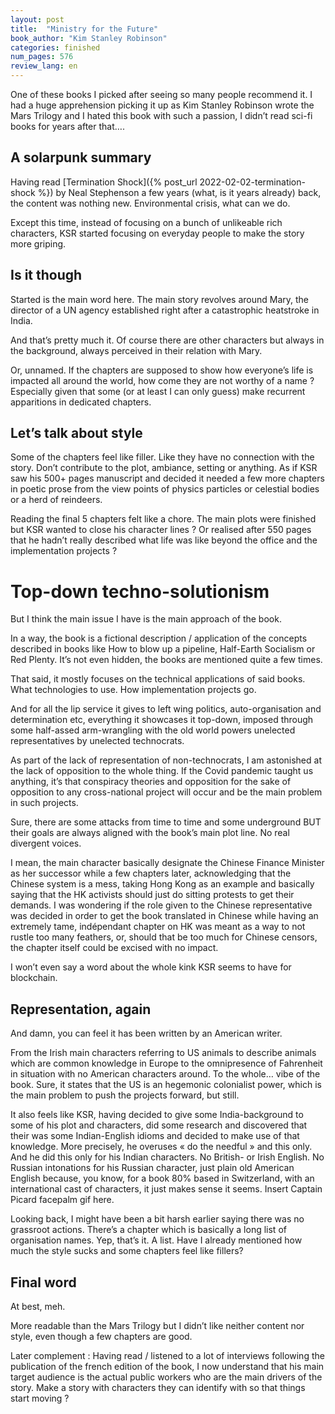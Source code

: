 ```yaml
---
layout: post
title:  "Ministry for the Future"
book_author: "Kim Stanley Robinson"
categories: finished
num_pages: 576
review_lang: en
---
```


One of these books I picked after seeing so many people recommend it. I had a huge apprehension picking it up as Kim Stanley Robinson wrote the Mars Trilogy and I hated this book with such a passion, I didn’t read sci-fi books for years after that….

## A solarpunk summary

Having read [Termination Shock]({% post_url 2022-02-02-termination-shock %}) by Neal Stephenson a few years (what, is it years already) back, the content was nothing new. Environmental crisis, what can we do.

Except this time, instead of focusing on a bunch of unlikeable rich characters, KSR started focusing on everyday people to make the story more griping.

## Is it though

Started is the main word here. The main story revolves around Mary, the director of a UN agency established right after a catastrophic heatstroke in India.

And that’s pretty much it. Of course there are other characters but always in the background, always perceived in their relation with Mary.

Or, unnamed. If the chapters are supposed to show how everyone’s life is impacted all around the world, how come they are not worthy of a name ? Especially given that some (or at least I can only guess) make recurrent apparitions in dedicated chapters.

## Let’s talk about style

Some of the chapters feel like filler. Like they have no connection with the story. Don’t contribute to the plot, ambiance, setting or anything. As if KSR saw his 500+ pages manuscript and decided it needed a few more chapters in poetic prose from the view points of physics particles or celestial bodies or a herd of reindeers.

Reading the final 5 chapters felt like a chore. The main plots were finished but KSR wanted to close his character lines ? Or realised after 550 pages that he hadn’t really described what life was like beyond the office and the implementation projects ?

# Top-down techno-solutionism

But I think the main issue I have is the main approach of the book.

In a way, the book is a fictional description / application of the concepts described in books like How to blow up a pipeline, Half-Earth Socialism or Red Plenty. It’s not even hidden, the books are mentioned quite a few times.

That said, it mostly focuses on the technical applications of said books. What technologies to use. How implementation projects go.

And for all the lip service it gives to left wing politics, auto-organisation and determination etc, everything it showcases it top-down, imposed through some half-assed arm-wrangling with the old world powers unelected representatives by unelected technocrats.

As part of the lack of representation of non-technocrats, I am astonished at the lack of opposition to the whole thing. If the Covid pandemic taught us anything, it’s that conspiracy theories and opposition for the sake of opposition to any cross-national project will occur and be the main problem in such projects.

Sure, there are some attacks from time to time and some underground BUT their goals are always aligned with the book’s main plot line. No real divergent voices.

I mean, the main character basically designate the Chinese Finance Minister as her successor while a few chapters later, acknowledging that the Chinese system is a mess, taking Hong Kong as an example and basically saying that the HK activists should just do sitting protests to get their demands. I was wondering if the role given to the Chinese representative was decided in order to get the book translated in Chinese while having an extremely tame, indépendant chapter on HK was meant as a way to not rustle too many feathers, or, should that be too much for Chinese censors, the chapter itself could be excised with no impact.

I won’t even say a word about the whole kink KSR seems to have for blockchain.

## Representation, again

And damn, you can feel it has been written by an American writer. 

From the Irish main characters referring to US animals to describe animals which are common knowledge in Europe to the omnipresence of Fahrenheit in situation with no American characters around. To the whole… vibe of the book. Sure, it states that the US is an hegemonic colonialist power, which is the main problem to push the projects forward, but still.

It also feels like KSR, having decided to give some India-background to some of his plot and characters, did some research and discovered that their was some Indian-English idioms and decided to make use of that knowledge. More precisely, he overuses « do the needful » and this only. And he did this only for his Indian characters. No British- or Irish English. No Russian intonations for his Russian character, just plain old American English because, you know, for a book 80% based in Switzerland, with an international cast of characters, it just makes sense it seems. Insert Captain Picard facepalm gif here.

Looking back, I might have been a bit harsh earlier saying there was no grassroot actions. There’s a chapter which is basically a long list of organisation names. Yep, that’s it. A list. Have I already mentioned how much the style sucks and some chapters feel like fillers?

## Final word

At best, meh.

More readable than the Mars Trilogy but I didn’t like neither content nor style, even though a few chapters are good.

Later complement : Having read / listened to a lot of interviews following the publication of the french edition of the book, I now understand that his main target audience is the actual public workers who are the main drivers of the story. Make a story with characters they can identify with so that things start moving ? 
